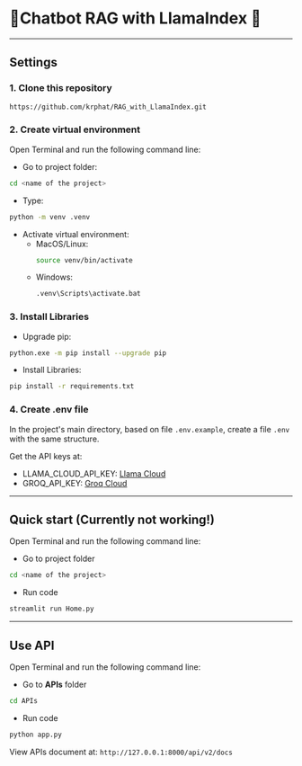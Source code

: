# 🤖Chatbot RAG with LlamaIndex 🦙
---
## Settings
### 1. Clone this repository
```bash
https://github.com/krphat/RAG_with_LlamaIndex.git
```
### 2. Create virtual environment
Open Terminal and run the following command line:

- Go to project folder:

```bash
cd <name of the project>
```
- Type:
```bash
python -m venv .venv
```
- Activate virtual environment:
  - MacOS/Linux:
    ```bash
    source venv/bin/activate
    ```
  - Windows:
    ```bash
    .venv\Scripts\activate.bat
    ```
### 3. Install Libraries
- Upgrade pip:
```bash
python.exe -m pip install --upgrade pip
```
- Install Libraries:
```bash
pip install -r requirements.txt
```
### 4. Create **.env** file

In the project's main directory, based on file `.env.example`, create a file `.env` with the same structure.

Get the API keys at:
- LLAMA_CLOUD_API_KEY: [Llama Cloud](https://cloud.llamaindex.ai/landing)
- GROQ_API_KEY: [Groq Cloud](https://console.groq.com/playground)

---
## Quick start (Currently not working!)
Open Terminal and run the following command line:
- Go to project folder
```bash
cd <name of the project>
```
 - Run code
```bash
streamlit run Home.py
```
---
## Use API
Open Terminal and run the following command line:
- Go to **APIs** folder
```bash
cd APIs
```
- Run code
```bash
python app.py
```
View APIs document at: `http://127.0.0.1:8000/api/v2/docs`



